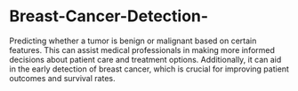# Breast-Cancer-Detection-
Predicting whether a tumor is benign or malignant based on certain features. This can assist medical professionals in making more informed decisions about patient care and treatment options. Additionally, it can aid in the early detection of breast cancer, which is crucial for improving patient outcomes and survival rates.
